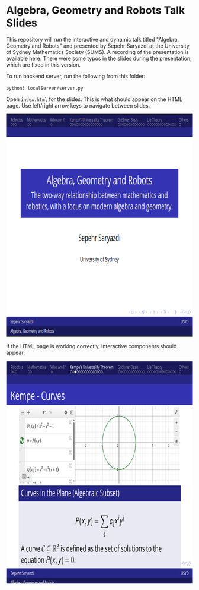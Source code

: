 # Algebra, Geometry and Robots Talk Slides

This repository will run the interactive and dynamic talk titled "Algebra, Geometry and Robots" and presented by Sepehr Saryazdi at the University of Sydney Mathematics Society (SUMS). A recording of the presentation is available [here](https://drive.google.com/file/d/1TEoP5Aoc57DKB4ptKwzoWVb-TJAKnSIO/view?usp=sharing). There were some typos in the slides during the presentation, which are fixed in this version.

To run backend server, run the following from this folder:

`python3 localServer/server.py`

Open `index.html` for the slides. This is what should appear on the HTML page. Use left/right arrow keys to navigate between slides.

<p align="center">
<img src="readme_images/title_page.png" height="600">
</p>


If the HTML page is working correctly, interactive components should appear:


<p align="center">
<img src="readme_images/interactive_component.png" height="600">
</p>




